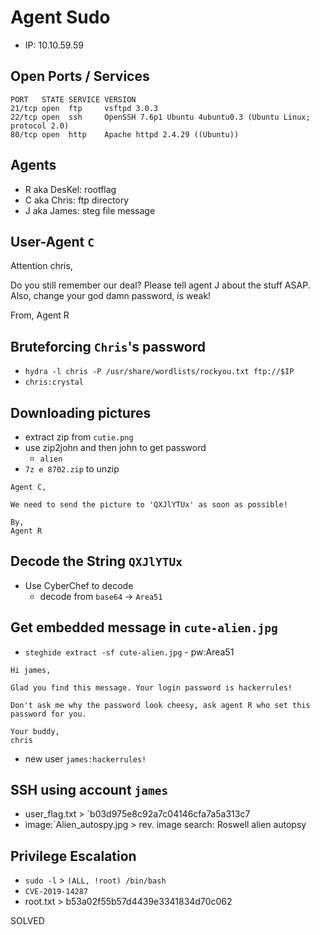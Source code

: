 # Agent Sudo
- IP: 10.10.59.59

## Open Ports / Services
```
PORT   STATE SERVICE VERSION
21/tcp open  ftp     vsftpd 3.0.3
22/tcp open  ssh     OpenSSH 7.6p1 Ubuntu 4ubuntu0.3 (Ubuntu Linux; protocol 2.0)
80/tcp open  http    Apache httpd 2.4.29 ((Ubuntu))
```
## Agents
- R aka DesKel: rootflag
- C aka Chris: ftp directory
- J aka James: steg file message

## User-Agent `C`
Attention chris,

Do you still remember our deal? Please tell agent J about the stuff ASAP. Also, change your god damn password, is weak!

From,
Agent R 

## Bruteforcing `Chris`'s password
- `hydra -l chris -P /usr/share/wordlists/rockyou.txt ftp://$IP`
- `chris:crystal`

## Downloading pictures
- extract zip from `cutie.png`
- use zip2john and then john to get password
  - `alien`
- `7z e 8702.zip` to unzip
```
Agent C,

We need to send the picture to 'QXJlYTUx' as soon as possible!

By,
Agent R
```

## Decode the String `QXJlYTUx`
- Use CyberChef to decode
  - decode from `base64` -> `Area51`

## Get embedded message in `cute-alien.jpg`
- `steghide extract -sf cute-alien.jpg` - pw:Area51
```
Hi james,

Glad you find this message. Your login password is hackerrules!

Don't ask me why the password look cheesy, ask agent R who set this password for you.

Your buddy,
chris
```
- new user `james:hackerrules!`

## SSH using account `james`
- user_flag.txt > `b03d975e8c92a7c04146cfa7a5a313c7
- image:`Alien_autospy.jpg > rev. image search: Roswell alien autopsy

## Privilege Escalation
- `sudo -l` > `(ALL, !root) /bin/bash`
- `CVE-2019-14287`
- root.txt > b53a02f55b57d4439e3341834d70c062

SOLVED
